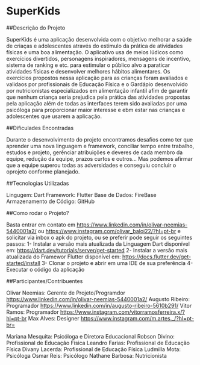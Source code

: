 # SuperKids

##Descrição do Projeto

SuperKids é uma aplicação desenvolvida com o objetivo melhorar a saúde de criaças e adolescentes através do estimulo da prática de atividades físicas e uma boa alimentação. O aplicativo usa de meios lúdicos como exercícios divertidos, personagens inspiradores, mensagens de incentivo, sistema de ranking e etc. para estimular o público alvo a paraticar atividades físicas e desenvolver melhores hábitos alimentares.
Os exercícios propostos nessa aplicação para as crianças foram avaliados e validaos por profissionais de  Educação Física e o Gardápio desenvolvido por nutricionistas especializados em alimentação infantil afim de garantir que nenhum criança seria prejudica pela prática das atividades propostas pela aplicação além de todas as interfaces terem sido avaliadas por uma psicóloga para proporcionar maior interesse e ebm estar nas crianças e adolescentes que usarem a aplicação.


##Dificulades Encontradas

Durante o desenvolvimento do projeto encontramos desafios como ter que aprender uma nova linguagem e framework, conciliar tempo entre trabalho, estudos e projeto, gerênciar atribuições e deveres de cada membro da equipe, redução da equipe, prazos curtos e outros... Mas podemos afirmar que a equipe superou todas as adversidades e conseguiu concluir o oprojeto conforme planejado.


##Tecnologias Utilizadas

Lingugem: Dart
Framework: Flutter
Base de Dados: FireBase
Armazenamento de Código: GitHub


##Como rodar o Projeto?

Basta entrar em contato em https://www.linkedin.com/in/olivar-neemias-5440001a2/ ou https://www.instagram.com/olivar_baloi22/?hl=pt-br e solicitar via inbox o apk do projeto, ou se preferir pode seguir os seguintes passos:
  1- Instalar a versão mais atualizada da Linguagem Dart disponível em: https://dart.dev/tutorials/server/get-started
  2- Instalar a versão mais atualizada do Framewor Flutter disponível em: https://docs.flutter.dev/get-started/install
  3- Clonar o projeto e abrir em uma IDE de sua preferência
  4- Executar o código da aplicação
  

##Participantes/Contribuentes

Olivar Neemias: Gerente de Projeto/Programdor https://www.linkedin.com/in/olivar-neemias-5440001a2/
Augusto Ribeiro: Programador https://www.linkedin.com/in/augusto-ribeiro-5610b291/
Vitor Ramos: Programador https://www.instagram.com/vitorramosferreira.x/?hl=pt-br
Max Alves: Designer https://www.instagram.com/m.artes._/?hl=pt-br=

Mariana Mesquita: Psicóloga e Diretora Educacional
Robson Divino: Profissional de Educação Física
Leandro Farias: Profissional de Educação Física
Divany Lacerda: Profissional de Educação Física
Ludmilla Mota: Psicóloga
Osmar Reis: Psicólogo
Nathane Barbosa: Nutricionista
